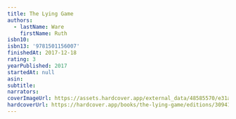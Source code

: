 ```yaml
---
title: The Lying Game
authors:
  - lastName: Ware
    firstName: Ruth
isbn10:
isbn13: '9781501156007'
finishedAt: 2017-12-18
rating: 3
yearPublished: 2017
startedAt: null
asin:
subtitle:
narrators:
coverImageUrl: https://assets.hardcover.app/external_data/48585570/e31aca9f95227ea1e5415ad20e202db875f9ccb3.jpeg
hardcoverUrl: https://hardcover.app/books/the-lying-game/editions/30941187
---
```

